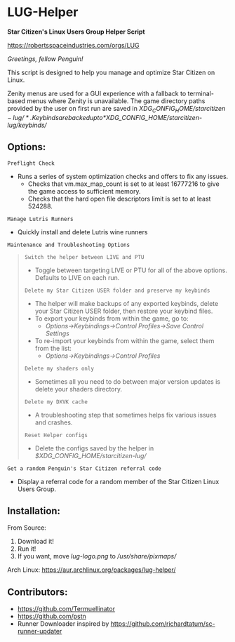# LUG-Helper
**Star Citizen's Linux Users Group Helper Script**

https://robertsspaceindustries.com/orgs/LUG

*Greetings, fellow Penguin!*

This script is designed to help you manage and optimize Star Citizen on Linux.

Zenity menus are used for a GUI experience with a fallback to terminal-based menus where Zenity is unavailable. The game directory paths provided by the user on first run are saved in *$XDG_CONFIG_HOME/starcitizen-lug/*.  Keybinds are backed up to *$XDG_CONFIG_HOME/starcitizen-lug/keybinds/*

## Options:

`Preflight Check`
- Runs a series of system optimization checks and offers to fix any issues.
  - Checks that vm.max_map_count is set to at least 16777216 to give the game access to sufficient memory.
  - Checks that the hard open file descriptors limit is set to at least 524288.

`Manage Lutris Runners`
- Quickly install and delete Lutris wine runners

`Maintenance and Troubleshooting Options`
> `Switch the helper between LIVE and PTU`
> - Toggle between targeting LIVE or PTU for all of the above options.  Defaults to LIVE on each run.
> 
> `Delete my Star Citizen USER folder and preserve my keybinds`
> - The helper will make backups of any exported keybinds, delete your Star Citizen USER folder, then restore your keybind files.
> - To export your keybinds from within the game, go to:
>   - *Options->Keybindings->Control Profiles->Save Control Settings*
> - To re-import your keybinds from within the game, select them from the list:
>   - *Options->Keybindings->Control Profiles*
> 
> `Delete my shaders only`
> - Sometimes all you need to do between major version updates is delete your shaders directory.
> 
> `Delete my DXVK cache`
> - A troubleshooting step that sometimes helps fix various issues and crashes.
> 
> `Reset Helper configs`
> - Delete the configs saved by the helper in *$XDG_CONFIG_HOME/starcitizen-lug/*

`Get a random Penguin's Star Citizen referral code`
- Display a referral code for a random member of the Star Citizen Linux Users Group.



## Installation:

From Source:
1. Download it!
2. Run it!
3. If you want, move *lug-logo.png* to */usr/share/pixmaps/*

Arch Linux: https://aur.archlinux.org/packages/lug-helper/

## Contributors:
- https://github.com/Termuellinator
- https://github.com/pstn
- Runner Downloader inspired by https://github.com/richardtatum/sc-runner-updater
